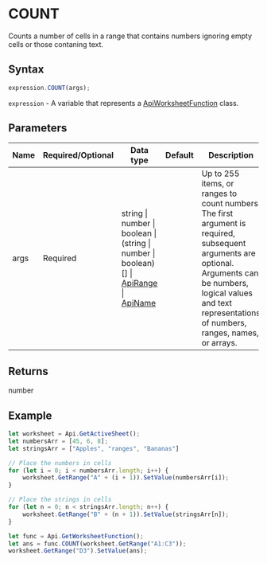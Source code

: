# COUNT

Counts a number of cells in a range that contains numbers ignoring empty cells or those contaning text.

## Syntax

```javascript
expression.COUNT(args);
```

`expression` - A variable that represents a [ApiWorksheetFunction](../ApiWorksheetFunction.md) class.

## Parameters

| **Name** | **Required/Optional** | **Data type** | **Default** | **Description** |
| ------------- | ------------- | ------------- | ------------- | ------------- |
| args | Required | string \| number \| boolean \| (string \| number \| boolean)[] \| [ApiRange](../../ApiRange/ApiRange.md) \| [ApiName](../../ApiName/ApiName.md) |  | Up to 255 items, or ranges to count numbers. The first argument is required, subsequent arguments are optional. Arguments can be numbers, logical values and text representations of numbers, ranges, names, or arrays. |

## Returns

number

## Example



```javascript editor-xlsx
let worksheet = Api.GetActiveSheet();
let numbersArr = [45, 6, 8];
let stringsArr = ["Apples", "ranges", "Bananas"]

// Place the numbers in cells
for (let i = 0; i < numbersArr.length; i++) {
    worksheet.GetRange("A" + (i + 1)).SetValue(numbersArr[i]);
}

// Place the strings in cells
for (let n = 0; n < stringsArr.length; n++) {
    worksheet.GetRange("B" + (n + 1)).SetValue(stringsArr[n]);
}

let func = Api.GetWorksheetFunction();
let ans = func.COUNT(worksheet.GetRange("A1:C3"));
worksheet.GetRange("D3").SetValue(ans);
```

